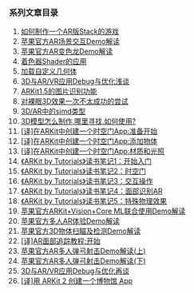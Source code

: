 ### 系列文章目录

1. [如何制作一个AR版Stack的游戏](https://juejin.im/post/5a32331f6fb9a0450671a50b)
2. [苹果官方AR场景交互Demo解读](https://juejin.im/post/5a65c25e6fb9a01cb80fdb5d)
3. [苹果官方AR变色龙Demo解读](https://juejin.im/post/5a76e1975188257a59119bac)
4. [着色器Shader的应用](https://juejin.im/post/5a8fe7a4f265da4e8123b96b)
5. [加载自定义几何体](https://juejin.im/post/5a955ee7f265da4e7071f1db)
6. [3D与AR/VR应用Debug与优化浅谈](https://juejin.im/post/5a9a3fbf6fb9a028d56691ac)
7. [ARKit1.5的图片识别功能](https://juejin.im/post/5aa616086fb9a028e0141dea)
8. [对裸眼3D效果一次不太成功的尝试](https://juejin.im/post/5ae5c6576fb9a07acf55eb6a)
9. [3D/AR中的simd类型](https://juejin.im/post/5b2b0ce4518825522609d18d)
10. [3D模型怎么制作,哪里寻找,如何使用?](https://juejin.im/post/5b47fc57f265da0f783c8d38)
11. [[译]在ARKit中创建一个时空门App:准备开始](https://juejin.im/post/5b57ddbbe51d451918534bc9)
12. [[译]在ARKit中创建一个时空门App:添加物体](https://juejin.im/post/5b7e2aa6e51d4538ac05bc43)
13. [[译]在ARKit中创建一个时空门App:材质和光照](https://juejin.im/post/5b88d11be51d4538dd090151)
14. [《ARKit by Tutorials》读书笔记1：开始入门](https://juejin.im/post/5bee2170e51d451aa501eaaf)
15. [《ARKit by Tutorials》读书笔记2：时空门](https://juejin.im/post/5bf4b0f55188252ea66ae0f8)
16. [《ARKit by Tutorials》读书笔记3：交互操作](https://juejin.im/post/5c1c915de51d45308c5aa2a9)
17. [《ARKit by Tutorials》读书笔记4：面部识别AR](https://juejin.im/post/5c1c938d51882514440e3d72)
18. [《ARKit by Tutorials》读书笔记5：特殊物理效果](https://juejin.im/post/5caaf5936fb9a05e247b128f)
19. [苹果官方ARKit+Vision+Core ML联合使用Demo解读](https://xiaozhuanlan.com/topic/7910568324)
20. [苹果官方多人AR体验Demo解读](https://xiaozhuanlan.com/topic/9138270546)
21. [苹果官方3D物体扫瞄及检测Demo解读](https://xiaozhuanlan.com/topic/8271605394)
22. [[译]AR面部追踪教程:开始](https://xiaozhuanlan.com/topic/1423857096)
23. [苹果官方AR多人弹弓射击Demo解读(上)](https://xiaozhuanlan.com/topic/5609187342)
24. [苹果官方AR多人弹弓射击Demo解读(下)](https://xiaozhuanlan.com/topic/0283791645)
25. [3D与AR/VR应用Debug与优化再谈](https://xiaozhuanlan.com/topic/3625890417)
26. [[译]用 ARKit 2 创建一个博物馆 App](https://xiaozhuanlan.com/topic/4593671820)

